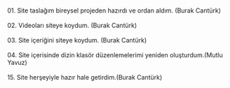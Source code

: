 <br>01. Site taslağım bireysel projeden hazırdı ve ordan aldım. (Burak Cantürk)<br>
<br>02. Videoları siteye koydum. (Burak Cantürk)<br>
<br>03. Site içeriğini siteye koydum. (Burak Cantürk)<br>
<br>04. Site içerisinde dizin klasör düzenlemelerimi yeniden oluşturdum.(Mutlu Yavuz)<br>
<br>15. Site herşeyiyle hazır hale getirdim.(Burak Cantürk)<br>
